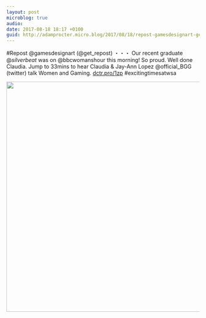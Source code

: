 ```yaml
---
layout: post
microblog: true
audio: 
date: 2017-08-18 18:17 +0100
guid: http://adamprocter.micro.blog/2017/08/18/repost-gamesdesignart-getrepostour.html
---
```

#Repost @gamesdesignart (@get_repost)
・・・
Our recent graduate @_silverbeat_ was on @bbcwomanshour this morning! So proud. Well done Claudia. Jump to 33mins to hear Claudia & Jay-Ann Lopez @official_BGG (twitter) talk Women and Gaming. [dctr.pro/1zp](http://dctr.pro/1zp) #excitingtimesatwsa

<img src="http://discursive.adamprocter.co.uk/uploads/2017/0f1906a5ca.jpg" width="600" height="600" />
